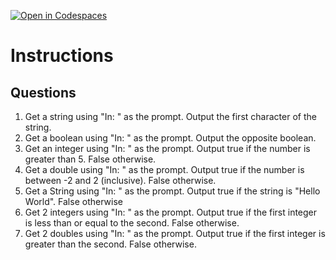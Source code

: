 [![Open in Codespaces](https://classroom.github.com/assets/launch-codespace-2972f46106e565e64193e422d61a12cf1da4916b45550586e14ef0a7c637dd04.svg)](https://classroom.github.com/open-in-codespaces?assignment_repo_id=18066605)
# Instructions  

  ## Questions
  1. Get a string using "In: " as the prompt.  Output the first character of the string.
  2. Get a boolean using "In: " as the prompt.  Output the opposite boolean.
  3. Get an integer using "In: " as the prompt.  Output true if the number is greater than 5.  False otherwise.
  4. Get a double using "In: " as the prompt. Output true if the number is between -2 and 2 (inclusive).  False otherwise.
  5. Get a String using "In: " as the prompt.  Output true if the string is "Hello World".  False otherwise
  6. Get 2 integers using "In: " as the prompt.  Output true if the first integer is less than or equal to the second.  False otherwise.
  7. Get 2 doubles using "In: " as the prompt.  Output true if the first integer is greater than the second.  False otherwise.
